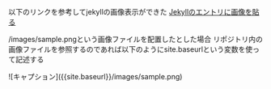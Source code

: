 以下のリンクを参考してjekyllの画像表示ができた
[Jekyllのエントリに画像を貼る](https://takezoe.hatenablog.com/entry/20140629/p1)

/images/sample.pngという画像ファイルを配置したとした場合
リポジトリ内の画像ファイルを参照するのであれば以下のようにsite.baseurlという変数を使って記述する

!\[キャプション\]({{site.baseurl}}/images/sample.png)
